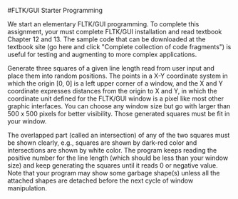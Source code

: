 #FLTK/GUI Starter Programming

We start an elementary FLTK/GUI programming. To complete this assignment, your must complete FLTK/GUI installation and read textbook Chapter 12 and 13. The sample code that can be downloaded at the textbook site (go here and click "Complete collection of code fragments") is useful for testing and augmenting to more complex applications.

Generate three squares of a given line length read from user input and place them into random positions. The points in a X-Y coordinate system in which the origin [0, 0] is a left upper corner of a window, and the X and Y coordinate expresses distances from the origin to X and Y, in which the coordinate unit defined for the FLTK/GUI window is a pixel like most other graphic interfaces. You can choose any window size but go with larger than 500 x 500 pixels for better visibility. Those generated squares must be fit in your window. 

The overlapped part (called an intersection) of any of the two squares must be shown clearly, e.g., squares are shown by dark-red color and intersections are shown by white color. The program keeps reading the positive number for the line length (which should be less than your window size) and keep generating the squares until it reads 0 or negative value. Note that your program may show some garbage shape(s) unless all the attached shapes are detached before the next cycle of window manipulation.
